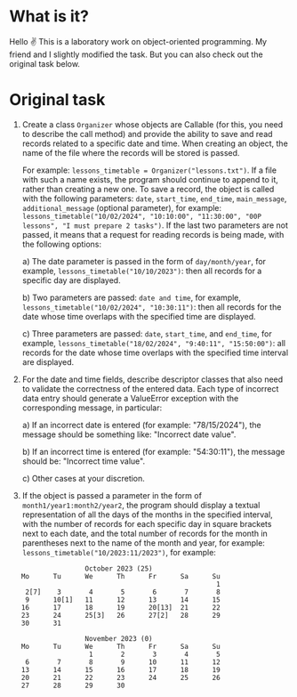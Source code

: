 # What is it?
Hello :v: This is a laboratory work on object-oriented programming. My friend and I slightly modified the task. But you can also check out the original task below.
# Original task
1. Create a class `Organizer` whose objects are Callable (for this, you need to describe the call method) and provide the ability to save and read records related to a specific date and time. When creating an object, the name of the file where the records will be stored is passed.

   For example: `lessons_timetable = Organizer("lessons.txt")`. If a file with such a name exists, the program should continue to append to it, rather than creating a new one. To save a record, the object is called with the following parameters: `date`, `start_time`, `end_time`, `main_message`, `additional_message` (optional parameter), for example: `lessons_timetable("10/02/2024", "10:10:00", "11:30:00", "00P lessons", "I must prepare 2 tasks")`.
   If the last two parameters are not passed, it means that a request for reading records is being made, with the following options:

      a) The date parameter is passed in the form of `day/month/year`, for example, `lessons_timetable("10/10/2023")`: then all records for a specific day are displayed.

      b) Two parameters are passed: `date and time`, for example, `lessons_timetable("10/02/2024", "10:30:11")`: then all records for the date whose time overlaps with the specified time are displayed.

      c) Three parameters are passed: `date`, `start_time`, and `end_time`, for example, `lessons_timetable("18/02/2024", "9:40:11", "15:50:00")`: all records for the date whose time overlaps with the specified time interval are displayed.

2. For the date and time fields, describe descriptor classes that also need to validate the correctness of the entered data. Each type of incorrect data entry should generate a ValueError exception with the corresponding message, in particular:

      a) If an incorrect date is entered (for example: "78/15/2024"), the message should be something like: "Incorrect date value".

      b) If an incorrect time is entered (for example: "54:30:11"), the message should be: "Incorrect time value".

      c) Other cases at your discretion.

3. If the object is passed a parameter in the form of `month1/year1:month2/year2`, the program should display a textual representation of all the days of the months in the specified interval, with the number of records for each specific day in square brackets next to each date, and the total number of records for the month in parentheses next to the name of the month and year, for example: `lessons_timetable("10/2023:11/2023")`, for example:
```
                   October 2023 (25)
   Mo      Tu      We      Th      Fr      Sa      Su
                                                    1
    2[7]    3       4       5       6       7       8
    9      10[1]   11      12      13      14      15
   16      17      18      19      20[13]  21      22
   23      24      25[3]   26      27[2]   28      29
   30      31

                   November 2023 (0)
   Mo      Tu      We      Th      Fr      Sa      Su
                    1       2       3       4       5
    6       7       8       9      10      11      12
   13      14      15      16      17      18      19
   20      21      22      23      24      25      26
   27      28      29      30
```
